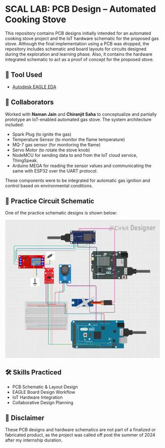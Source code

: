 # SCAL LAB: PCB Design – Automated Cooking Stove 

This repository contains PCB designs initially intended for an automated cooking stove project and the IoT hardware schematic for the proposed gas stove. Although the final implementation using a PCB was dropped, the repository includes schematic and board layouts for circuits designed during the exploration and learning phase.
Also, it contains the hardware   integrated schematic to act as a proof of concept for the proposed stove.


## 🔧 Tool Used

- [Autodesk EAGLE EDA](https://www.autodesk.com/products/eagle/overview)

## 🤝 Collaborators

Worked with **Naman Jain** and **Chiranjit Saha** to conceptualize and partially prototype an IoT-enabled automated gas stove. The system architecture included:

- Spark Plug  (to ignite the gas)
- Temperature Sensor (to monitor the flame temperature)
- MQ-7 gas sensor (for monitoring the flame)
- Servo Motor (to rotate the stove knob)
- NodeMCU for sending data to and from the IoT cloud service, ThingSpeak.
- Arduino MEGA for reading the sensor values and communicating the same with ESP32 over the UART protocol.

These components were to be integrated for automatic gas ignition and control based on environmental conditions.

## 🧩 Practice Circuit Schematic

One of the practice schematic designs is shown below:

![Circuit Schematic](schematic_gas_stove.jpg) <!-- Make sure this path matches your repo file structure -->


## 🛠️ Skills Practiced

- PCB Schematic & Layout Design
- EAGLE Board Design Workflow
- IoT Hardware Integration
- Collaborative Design Planning

## 📌 Disclaimer

These PCB designs and hardware schematics are not part of a finalized or fabricated product, as the project was called off post the summer of 2024 after my internship duration.



